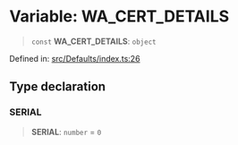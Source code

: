 # Variable: WA\_CERT\_DETAILS

> `const` **WA\_CERT\_DETAILS**: `object`

Defined in: [src/Defaults/index.ts:26](https://github.com/Fokusdotid/Baileys/blob/abcb8d9f2160683543784d4a7641ec0f8c55ed7e/src/Defaults/index.ts#L26)

## Type declaration

### SERIAL

> **SERIAL**: `number` = `0`
